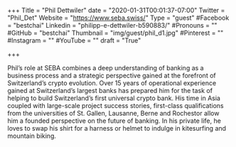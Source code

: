 +++
Title = "Phil Dettwiler"
date = "2020-01-31T00:01:37-07:00"
Twitter = "Phil_Det"
Website = "https://www.seba.swiss/"
Type = "guest"
#Facebook = "bestchai"
Linkedin = "philipp-e-dettwiler-b590883/"
#Pronouns = ""
#GitHub = "bestchai"
Thumbnail = "img/guest/phil_d1.jpg"
#Pinterest = ""
#Instagram = ""
#YouTube = ""
draft = "True"

+++

Phil’s role at SEBA combines a deep understanding of banking as a business process and a strategic perspective gained at the forefront of Switzerland’s crypto evolution. Over 15 years of operational experience gained at Switzerland’s largest banks has prepared him for the task of helping to build Switzerland’s first universal crypto bank. His time in Asia coupled with large-scale project success stories, first-class qualifications from the universities of St. Gallen, Lausanne, Berne and Rochestor allow him a founded perspective on the future of banking.
In his private life, he loves to swap his shirt for a harness or helmet to indulge in kitesurfing and mountain biking.

